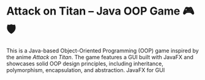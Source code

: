 # Attack on Titan – Java OOP Game 🎮🛡️

This is a Java-based Object-Oriented Programming (OOP) game inspired by the anime *Attack on Titan*. The game features a GUI built with JavaFX and showcases solid OOP design principles, including inheritance, polymorphism, encapsulation, and abstraction.
JavaFX for GUI
